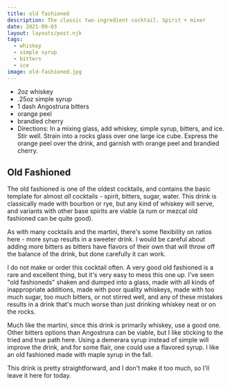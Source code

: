 ```yaml
---
title: old fashioned
description: The classic two-ingredient cocktail. Spirit + mixer
date: 2021-09-03
layout: layouts/post.njk
tags:
  - whiskey
  - simple syrup
  - bitters
  - ice
image: old-fashioned.jpg
---
```

 - 2oz whiskey
 - .25oz simple syrup
 - 1 dash Angostrura bitters
 - orange peel
 - brandied cherry
 - Directions: In a mixing glass, add whiskey, simple syrup, bitters, and ice. Stir well. Strain into a rocks glass over one large ice cube. Express the orange peel over the drink, and garnish with orange peel and brandied cherry.

## Old Fashioned

The old fashioned is one of the oldest cocktails, and contains the basic template for almost _all_ cocktails - spirit, bitters, sugar, water. This drink is classically made with bourbon or rye, but any kind of whiskey will serve, and variants with other base spirits are viable (a rum or mezcal old fashioned can be quite good).

As with many cocktails and the martini, there's some flexibility on ratios here - more syrup results in a sweeter drink. I would be careful about adding more bitters as bitters have flavors of their own that will throw off the balance of the drink, but done carefully it can work.

I do not make or order this cocktail often. A very good old fashioned is a rare and excellent thing, but it's very easy to mess this one up. I've seen "old fashioneds" shaken and dumped into a glass, made with all kinds of inappropriate additions, made with poor quality whiskeys, made with too much sugar, too much bitters, or not stirred well, and any of these mistakes results in a drink that's much worse than just drinking whiskey neat or on the rocks.

Much like the martini, since this drink is primarily whiskey, use a good one. Other bitters options than Angostrura can be viable, but I like sticking to the tried and true path here. Using a demerara syrup instead of simple will improve the drink, and for some flair, one could use a flavored syrup. I like an old fashioned made with maple syrup in the fall.

This drink is pretty straightforward, and I don't make it too much, so I'll leave it here for today.
